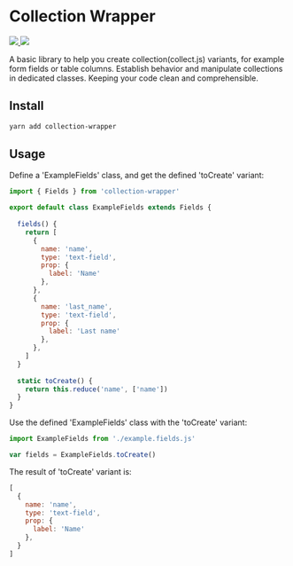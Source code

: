 # Collection Wrapper

<p>
   <a href="https://github.com/dicalj/collection-wrapper/blob/master/LICENSE">
      <img src="https://img.shields.io/github/license/dicalj/collection-wrapper?style=flat-square"/>
    </a>
   <a href="https://www.npmjs.com/package/collection-wrapper">
      <img src="https://img.shields.io/npm/v/collection-wrapper?style=flat-square"/>
    </a>
</p>

A basic library to help you create collection(collect.js) variants, for example form fields or table columns.
Establish behavior and manipulate collections in dedicated classes.
Keeping your code clean and comprehensible.

## Install

```bash
yarn add collection-wrapper
```

## Usage

Define a 'ExampleFields' class, and get the defined 'toCreate' variant:
```javascript
import { Fields } from 'collection-wrapper'

export default class ExampleFields extends Fields {
  
  fields() {
    return [
      {
        name: 'name',
        type: 'text-field',
        prop: {
          label: 'Name'
        },
      },
      {
        name: 'last_name',
        type: 'text-field',
        prop: {
          label: 'Last name'
        },
      },
    ]
  }
  
  static toCreate() {
    return this.reduce('name', ['name'])
  }
}
```

Use the defined 'ExampleFields' class with the 'toCreate' variant:
```javascript
import ExampleFields from './example.fields.js'

var fields = ExampleFields.toCreate()
```

The result of 'toCreate' variant is:

```javascript
[
  {
    name: 'name',
    type: 'text-field',
    prop: {
      label: 'Name'
    },
  }
]
```